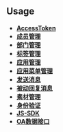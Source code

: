 ## Usage

- **[AccessToken](token.php)**
- **[成员管理](user.php)**
- **[部门管理](department.php)**
- **[标签管理](tag.php)**
- **[应用管理](agent.php)**
- **[应用菜单管理](menu.php)**
- **[发送消息](message.php)**
- **[被动回复消息](server.php)**
- **[素材管理](media.php)**
- **[身份验证](oauth.php)**
- **[JS-SDK](js-api.php)**
- **[OA数据接口](corp.php)**

